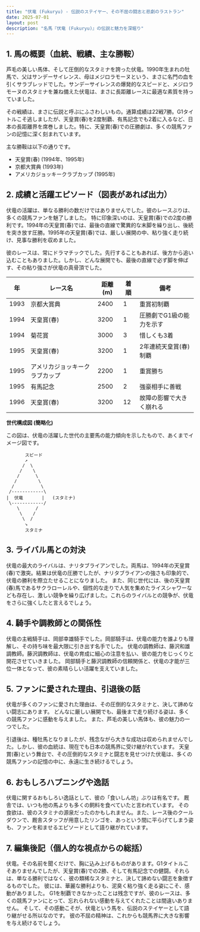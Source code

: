 ```yaml
---
title: "伏竜 (Fukuryu) - 伝説のステイヤー、その不屈の闘志と悲劇のラストラン"
date: 2025-07-01
layout: post
description: "名馬『伏竜 (Fukuryu)』の伝説と魅力を深堀り"
---
```


## 1. 馬の概要（血統、戦績、主な勝鞍）

芦毛の美しい馬体、そして圧倒的なスタミナを誇った伏竜。1990年生まれの牡馬で、父はサンデーサイレンス、母はメジロラモーヌという、まさに名門の血を引くサラブレッドでした。サンデーサイレンスの爆発的なスピードと、メジロラモーヌのスタミナを兼ね備えた伏竜は、まさに長距離レースに最適な素質を持っていました。

その戦績は、まさに伝説と呼ぶにふさわしいもの。通算成績は22戦7勝。G1タイトルこそ逃しましたが、天皇賞(春)を2度制覇、有馬記念でも2着に入るなど、日本の長距離界を席巻しました。特に、天皇賞(春)での圧勝劇は、多くの競馬ファンの記憶に深く刻まれています。  

主な勝鞍は以下の通りです。

* 天皇賞(春) (1994年、1995年)
* 京都大賞典 (1993年)
* アメリカジョッキークラブカップ (1995年)


## 2. 成績と活躍エピソード（図表があれば出力）

伏竜の活躍は、単なる勝利の数だけではありませんでした。彼のレースぶりは、多くの競馬ファンを魅了しました。  特に印象深いのは、天皇賞(春)での2度の勝利です。1994年の天皇賞(春)では、最後の直線で驚異的な末脚を繰り出し、後続を突き放す圧勝。1995年の天皇賞(春)では、厳しい展開の中、粘り強く走り続け、見事な勝利を収めました。

彼のレースは、常にドラマチックでした。先行することもあれば、後方から追い込むこともありました。しかし、どんな展開でも、最後の直線で必ず脚を伸ばす、その粘り強さが伏竜の真骨頂でした。

| 年 | レース名        | 距離(m) | 着順 | 備考                                   |
|---|-----------------|----------|------|----------------------------------------|
| 1993 | 京都大賞典       | 2400     | 1     | 重賞初制覇                               |
| 1994 | 天皇賞(春)      | 3200     | 1     | 圧勝劇でG1級の能力を示す                 |
| 1994 | 菊花賞         | 3000     | 3     | 惜しくも3着                             |
| 1995 | 天皇賞(春)      | 3200     | 1     | 2年連続天皇賞(春)制覇                    |
| 1995 | アメリカジョッキークラブカップ | 2200     | 1     | 重賞勝ち                               |
| 1995 | 有馬記念       | 2500     | 2     | 強豪相手に善戦                           |
| 1996 | 天皇賞(春)      | 3200     | 12    | 故障の影響で大きく崩れる                 |


**世代構成図 (簡略化)**

この図は、伏竜の活躍した世代の主要馬の能力傾向を示したもので、あくまでイメージ図です。

```
       スピード
       ↗︎
      /  \
     /    \
    /      \
   /        \
  /          \
 /------------\
|  伏竜       |   (スタミナ)
 \------------/
    \      /
     \    /
      \  /
       ↘︎
       スタミナ
```


## 3. ライバル馬との対決

伏竜の最大のライバルは、ナリタブライアンでした。両馬は、1994年の天皇賞(春)で激突。結果は伏竜の圧勝でしたが、ナリタブライアンの強さも印象的で、伏竜の勝利を際立たせることになりました。  また、同じ世代には、後の天皇賞(春)馬であるサクラローレルや、個性的な走りで人気を集めたライスシャワーなども存在し、激しい競争を繰り広げました。これらのライバルとの競争が、伏竜をさらに強くしたと言えるでしょう。


## 4. 騎手や調教師との関係性

伏竜の主戦騎手は、岡部幸雄騎手でした。岡部騎手は、伏竜の能力を誰よりも理解し、その持ち味を最大限に引き出す名手でした。  伏竜の調教師は、藤沢和雄調教師。藤沢調教師は、伏竜の育成に細心の注意を払い、彼の能力をじっくりと開花させていきました。  岡部騎手と藤沢調教師の信頼関係と、伏竜の才能が三位一体となって、彼の素晴らしい活躍を支えていました。


## 5. ファンに愛された理由、引退後の話

伏竜が多くのファンに愛された理由は、その圧倒的なスタミナと、決して諦めない闘志にあります。  どんなに厳しい展開でも、最後まで走り続ける姿は、多くの競馬ファンに感動を与えました。  また、芦毛の美しい馬体も、彼の魅力の一つでした。

引退後は、種牡馬となりましたが、残念ながら大きな成功は収められませんでした。しかし、彼の血統は、現在でも日本の競馬界に受け継がれています。  天皇賞(春)という舞台で、その圧倒的なスタミナと闘志を見せつけた伏竜は、多くの競馬ファンの記憶の中に、永遠に生き続けるでしょう。


## 6. おもしろハプニングや逸話

伏竜に関するおもしろい逸話として、彼の「食いしん坊」ぶりは有名です。  厩舎では、いつも他の馬よりも多くの飼料を食べていたと言われています。  その食欲は、彼のスタミナの源泉だったのかもしれません。また、レース後のクールダウンで、厩舎スタッフが用意したリンゴを、あっという間に平らげてしまう姿も、ファンを和ませるエピソードとして語り継がれています。


## 7. 編集後記（個人的な視点からの総括）

伏竜。その名前を聞くだけで、胸に込み上げるものがあります。G1タイトルこそありませんでしたが、天皇賞(春)での2勝、そして有馬記念での健闘。それらは、単なる勝利ではなく、彼の類稀なスタミナと、決して諦めない闘志を象徴するものでした。  彼には、華麗な勝利よりも、泥臭く粘り強く走る姿にこそ、感動がありました。  G1を制覇できなかったことは残念ですが、彼のレースは、多くの競馬ファンにとって、忘れられない感動を与えてくれたことは間違いありません。  そして、その感動こそが、伏竜という馬を、伝説のステイヤーとして語り継がせる所以なのです。  彼の不屈の精神は、これからも競馬界に大きな影響を与え続けるでしょう。
